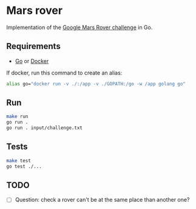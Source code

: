 # Mars rover

Implementation of the [Google Mars Rover challenge](https://code.google.com/archive/p/marsrovertechchallenge/) in Go.


## Requirements

- [Go](https://go.dev) or [Docker](https://www.docker.com)

If docker, run this command to create an alias:

```bash
alias go="docker run -v ./:/app -v ./GOPATH:/go -w /app golang go"
```

## Run

```bash
make run
go run .
go run . input/challenge.txt
```

## Tests

```bash
make test
go test ./...
```

## TODO

- [ ] Question: check a rover can't be at the same place than another one?
